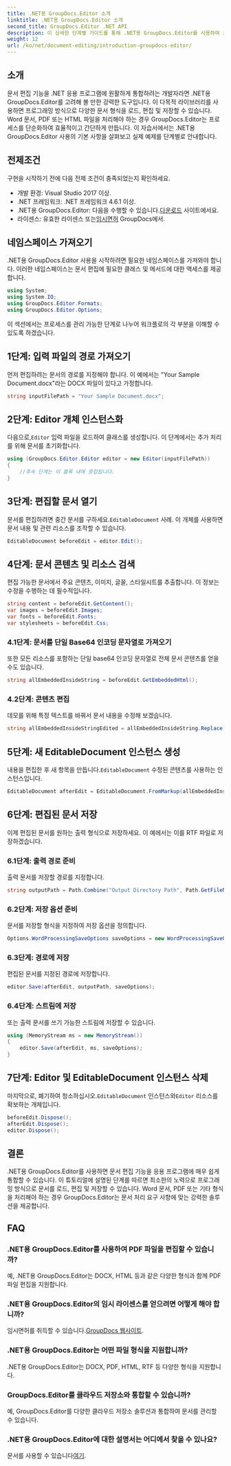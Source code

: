 ```yaml
---
title: .NET용 GroupDocs.Editor 소개
linktitle: .NET용 GroupDocs.Editor 소개
second_title: GroupDocs.Editor .NET API
description: 이 상세한 단계별 가이드를 통해 .NET용 GroupDocs.Editor를 사용하여 프로그래밍 방식으로 문서를 편집하는 방법을 알아보세요.
weight: 12
url: /ko/net/document-editing/introduction-groupdocs-editor/
---
```

## 소개 
문서 편집 기능을 .NET 응용 프로그램에 원활하게 통합하려는 개발자라면 .NET용 GroupDocs.Editor를 고려해 볼 만한 강력한 도구입니다. 이 다목적 라이브러리를 사용하면 프로그래밍 방식으로 다양한 문서 형식을 로드, 편집 및 저장할 수 있습니다. Word 문서, PDF 또는 HTML 파일을 처리해야 하는 경우 GroupDocs.Editor는 프로세스를 단순화하여 효율적이고 간단하게 만듭니다. 이 자습서에서는 .NET용 GroupDocs.Editor 사용의 기본 사항을 살펴보고 실제 예제를 단계별로 안내합니다.
## 전제조건
구현을 시작하기 전에 다음 전제 조건이 충족되었는지 확인하세요.
- 개발 환경: Visual Studio 2017 이상.
- .NET 프레임워크: .NET 프레임워크 4.6.1 이상.
-  .NET용 GroupDocs.Editor: 다음을 수행할 수 있습니다.[다운로드](https://releases.groupdocs.com/editor/net/) 사이트에서요.
-  라이센스: 유효한 라이센스 또는[임시면허](https://purchase.groupdocs.com/temporary-license/) GroupDocs에서.
## 네임스페이스 가져오기
.NET용 GroupDocs.Editor 사용을 시작하려면 필요한 네임스페이스를 가져와야 합니다. 이러한 네임스페이스는 문서 편집에 필요한 클래스 및 메서드에 대한 액세스를 제공합니다.
```csharp
using System;
using System.IO;
using GroupDocs.Editor.Formats;
using GroupDocs.Editor.Options;
```

이 섹션에서는 프로세스를 관리 가능한 단계로 나누어 워크플로의 각 부분을 이해할 수 있도록 하겠습니다.
## 1단계: 입력 파일의 경로 가져오기
먼저 편집하려는 문서의 경로를 지정해야 합니다. 이 예에서는 "Your Sample Document.docx"라는 DOCX 파일이 있다고 가정합니다.
```csharp
string inputFilePath = "Your Sample Document.docx";
```
## 2단계: Editor 개체 인스턴스화
 다음으로,`Editor` 입력 파일을 로드하여 클래스를 생성합니다. 이 단계에서는 추가 처리를 위해 문서를 초기화합니다.
```csharp
using (GroupDocs.Editor.Editor editor = new Editor(inputFilePath))
{
    //후속 단계는 이 블록 내에 중첩됩니다.
}
```
## 3단계: 편집할 문서 열기
 문서를 편집하려면 중간 문서를 구하세요.`EditableDocument` 사례. 이 개체를 사용하면 문서 내용 및 관련 리소스를 조작할 수 있습니다.
```csharp
EditableDocument beforeEdit = editor.Edit();
```
## 4단계: 문서 콘텐츠 및 리소스 검색
편집 가능한 문서에서 주요 콘텐츠, 이미지, 글꼴, 스타일시트를 추출합니다. 이 정보는 수정을 수행하는 데 필수적입니다.
```csharp
string content = beforeEdit.GetContent();
var images = beforeEdit.Images;
var fonts = beforeEdit.Fonts;
var stylesheets = beforeEdit.Css;
```
### 4.1단계: 문서를 단일 Base64 인코딩 문자열로 가져오기
또한 모든 리소스를 포함하는 단일 base64 인코딩 문자열로 전체 문서 콘텐츠를 얻을 수도 있습니다.
```csharp
string allEmbeddedInsideString = beforeEdit.GetEmbeddedHtml();
```
### 4.2단계: 콘텐츠 편집
데모를 위해 특정 텍스트를 바꿔서 문서 내용을 수정해 보겠습니다.
```csharp
string allEmbeddedInsideStringEdited = allEmbeddedInsideString.Replace("Subtitle", "Edited subtitle");
```
## 5단계: 새 EditableDocument 인스턴스 생성
 내용을 편집한 후 새 항목을 만듭니다.`EditableDocument` 수정된 콘텐츠를 사용하는 인스턴스입니다.
```csharp
EditableDocument afterEdit = EditableDocument.FromMarkup(allEmbeddedInsideStringEdited, null);
```
## 6단계: 편집된 문서 저장
이제 편집된 문서를 원하는 출력 형식으로 저장하세요. 이 예에서는 이를 RTF 파일로 저장하겠습니다.
### 6.1단계: 출력 경로 준비
출력 문서를 저장할 경로를 지정합니다.
```csharp
string outputPath = Path.Combine("Output Directory Path", Path.GetFileNameWithoutExtension(inputFilePath) + ".rtf");
```
### 6.2단계: 저장 옵션 준비
문서를 저장할 형식을 지정하여 저장 옵션을 정의합니다.
```csharp
Options.WordProcessingSaveOptions saveOptions = new WordProcessingSaveOptions(WordProcessingFormats.Rtf);
```
### 6.3단계: 경로에 저장
편집된 문서를 지정된 경로에 저장합니다.
```csharp
editor.Save(afterEdit, outputPath, saveOptions);
```
### 6.4단계: 스트림에 저장
또는 출력 문서를 쓰기 가능한 스트림에 저장할 수 있습니다.
```csharp
using (MemoryStream ms = new MemoryStream())
{
    editor.Save(afterEdit, ms, saveOptions);
}
```
## 7단계: Editor 및 EditableDocument 인스턴스 삭제
 마지막으로, 폐기하여 청소하십시오.`EditableDocument` 인스턴스와`Editor` 리소스를 확보하는 개체입니다.
```csharp
beforeEdit.Dispose();
afterEdit.Dispose();
editor.Dispose();
```

## 결론
.NET용 GroupDocs.Editor를 사용하면 문서 편집 기능을 응용 프로그램에 매우 쉽게 통합할 수 있습니다. 이 튜토리얼에 설명된 단계를 따르면 최소한의 노력으로 프로그래밍 방식으로 문서를 로드, 편집 및 저장할 수 있습니다. Word 문서, PDF 또는 기타 형식을 처리해야 하는 경우 GroupDocs.Editor는 문서 처리 요구 사항에 맞는 강력한 솔루션을 제공합니다.
## FAQ
### .NET용 GroupDocs.Editor를 사용하여 PDF 파일을 편집할 수 있습니까?
예, .NET용 GroupDocs.Editor는 DOCX, HTML 등과 같은 다양한 형식과 함께 PDF 파일 편집을 지원합니다.
### .NET용 GroupDocs.Editor의 임시 라이센스를 얻으려면 어떻게 해야 합니까?
 임시면허를 취득할 수 있습니다.[GroupDocs 웹사이트](https://purchase.groupdocs.com/temporary-license/).
### .NET용 GroupDocs.Editor는 어떤 파일 형식을 지원합니까?
.NET용 GroupDocs.Editor는 DOCX, PDF, HTML, RTF 등 다양한 형식을 지원합니다.
### GroupDocs.Editor를 클라우드 저장소와 통합할 수 있습니까?
예, GroupDocs.Editor를 다양한 클라우드 저장소 솔루션과 통합하여 문서를 관리할 수 있습니다.
### .NET용 GroupDocs.Editor에 대한 설명서는 어디에서 찾을 수 있나요?
문서를 사용할 수 있습니다[여기](https://tutorials.groupdocs.com/editor/net/).